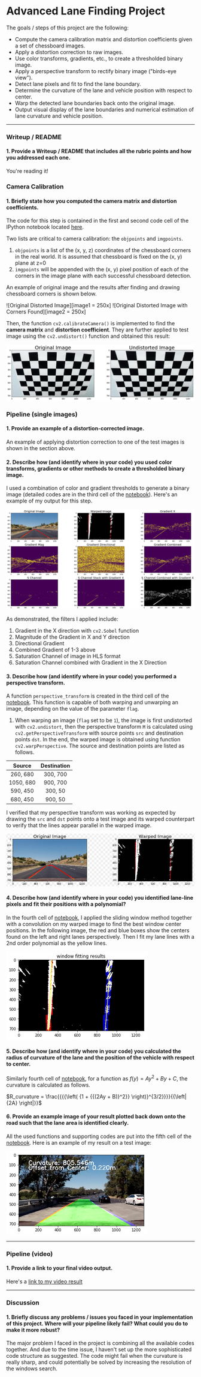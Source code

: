 # **Advanced Lane Finding Project**

The goals / steps of this project are the following:

* Compute the camera calibration matrix and distortion coefficients given a set of chessboard images.
* Apply a distortion correction to raw images.
* Use color transforms, gradients, etc., to create a thresholded binary image.
* Apply a perspective transform to rectify binary image ("birds-eye view").
* Detect lane pixels and fit to find the lane boundary.
* Determine the curvature of the lane and vehicle position with respect to center.
* Warp the detected lane boundaries back onto the original image.
* Output visual display of the lane boundaries and numerical estimation of lane curvature and vehicle position.

[//]: # (Image References)

[image1]: ./camera_cal/calibration2.jpg "Original Distorted Image"
[image2]: ./output_images/calibration_found_12.jpg "Original Distorted Image with Corners Found"
[image3]: ./output_images/results_undistortion.jpg "Comparison before and after Undistortion"
[image4]: ./output_images/results_binaries.jpg "Effect of Gradient, Color Channel Operations"
[image5]: ./output_images/results_video_demo.jpg "Demo Output"
[image6]: ./output_images/results_warped.jpg "Warped Image"
[image7]: ./output_images/results_fitting.jpg "Searching and Fitting Results"
[video1]: ./output_images/test_output.mp4 "Video Output"

---

### Writeup / README

#### 1. Provide a Writeup / README that includes all the rubric points and how you addressed each one.

You're reading it!

### Camera Calibration

#### 1. Briefly state how you computed the camera matrix and distortion coefficients. 

The code for this step is contained in the first and second code cell of the IPython notebook located [here](https://github.com/cedricxie/CarND-Advanced-Lane-Lines/blob/master/advanced_lane_lines_YX.ipynb).  

Two lists are critical to camera calibration: the `objpoints` and `imgpoints`.
1. `objpoints` is a list of the (x, y, z) coordinates of the chessboard corners in the real world. It is assumed that chessboard is fixed on the (x, y) plane at z=0
2. `imgpoints` will be appended with the (x, y) pixel position of each of the corners in the image plane with each successful chessboard detection.  

An example of original image and the results after finding and drawing chessboard corners is shown below.

![Original Distorted Image][image1 = 250x]
![Original Distorted Image with Corners Found][image2 = 250x]

Then, the function `cv2.calibrateCamera()` is implemented to find the **camera matrix** and **distortion coefficient**. They are further applied to test image using the `cv2.undistort()` function and obtained this result: 

![Comparison before and after Undistortion][image3]

### Pipeline (single images)

#### 1. Provide an example of a distortion-corrected image.

An example of applying distortion correction to one of the test images is shown in the section above.

#### 2. Describe how (and identify where in your code) you used color transforms, gradients or other methods to create a thresholded binary image.

I used a combination of color and gradient thresholds to generate a binary image (detailed codes are in the third cell of the [notebook](https://github.com/cedricxie/CarND-Advanced-Lane-Lines/blob/master/advanced_lane_lines_YX.ipynb)). Here's an example of my output for this step.

![Effect of Gradient, Color Channel Operations][image4]

As demonstrated, the filters I applied include:
1. Gradient in the X direction with `cv2.Sobel` function
2. Magnitude of the Gradient in X and Y direction
3. Directional Gradient
4. Combined Gradient of 1-3 above
5. Saturation Channel of image in HLS format
6. Saturation Channel combined with Gradient in the X Direction

#### 3. Describe how (and identify where in your code) you performed a perspective transform.

A function `perspective_transform` is created in the third cell of the [notebook](https://github.com/cedricxie/CarND-Advanced-Lane-Lines/blob/master/advanced_lane_lines_YX.ipynb). This function is capable of both warping and unwarping an image, depending on the value of the parameter `flag`.

1. When warping an image (`flag` set to be `1`), the image is first undistorted with `cv2.undistort`, then the perspective transform `M` is calculated using `cv2.getPerspectiveTransform` with source points `src` and destination points `dst`. In the end, the warped image is obtained using function `cv2.warpPerspective`. The source and destination points are listed as follows.

| Source        | Destination   | 
|:-------------:|:-------------:| 
| 260, 680      | 300, 700      | 
| 1050, 680     | 900, 700      |
| 590, 450      | 300, 50       |
| 680, 450      | 900, 50       |

I verified that my perspective transform was working as expected by drawing the `src` and `dst` points onto a test image and its warped counterpart to verify that the lines appear parallel in the warped image.

![Warped Image][image6]

#### 4. Describe how (and identify where in your code) you identified lane-line pixels and fit their positions with a polynomial?

In the fourth cell of [notebook](https://github.com/cedricxie/CarND-Advanced-Lane-Lines/blob/master/advanced_lane_lines_YX.ipynb), I applied the sliding window method together with a convolution on my warped image to find the best window center positions. In the following image, the red and blue boxes show the centers found on the left and right lanes perspectively. Then I fit my lane lines with a 2nd order polynomial as the yellow lines.

![Searching and Fitting Results][image7]

#### 5. Describe how (and identify where in your code) you calculated the radius of curvature of the lane and the position of the vehicle with respect to center.

Similarly fourth cell of [notebook](https://github.com/cedricxie/CarND-Advanced-Lane-Lines/blob/master/advanced_lane_lines_YX.ipynb), for a function as $f(y) = Ay^2 + By +C$, the curvature is calculated as follows.

$R_curvature = \frac{{{{\left( {1 + {{(2Ay + B)}^2}} \right)}^{3/2}}}}{{\left| {2A} \right|}}$

#### 6. Provide an example image of your result plotted back down onto the road such that the lane area is identified clearly.

All the used functions and supporting codes are put into the fifth cell of the [notebook](https://github.com/cedricxie/CarND-Advanced-Lane-Lines/blob/master/advanced_lane_lines_YX.ipynb). Here is an example of my result on a test image:

![Demo Output][image5]

---

### Pipeline (video)

#### 1. Provide a link to your final video output.

Here's a [link to my video result](https://youtu.be/WlNl_NjvsrA)

---

### Discussion

#### 1. Briefly discuss any problems / issues you faced in your implementation of this project.  Where will your pipeline likely fail?  What could you do to make it more robust?

The major problem I faced in the project is combining all the available codes together. And due to the time issue, I haven't set up the more sophisticated code structure as suggested.
The code might fail when the curvature is really sharp, and could potentially be solved by increasing the resolution of the windows search.
